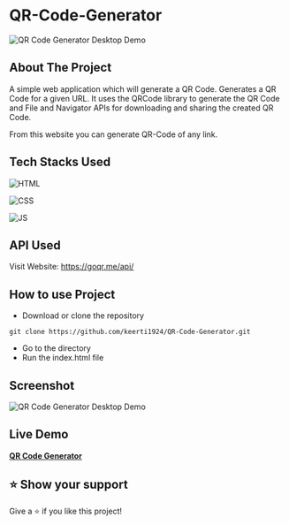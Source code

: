 

# QR-Code-Generator

![QR Code Generator Desktop Demo](preview.png)

## About The Project

A simple web application which will generate a QR Code. Generates a QR Code for a given URL. It uses the QRCode library to generate the QR Code and File and Navigator APIs for downloading and sharing the created QR Code.

From this website you can generate QR-Code of any link.

## Tech Stacks Used


![HTML](https://img.shields.io/badge/html5%20-%23E34F26.svg?&style=for-the-badge&logo=html5&logoColor=white)

![CSS](https://img.shields.io/badge/css3%20-%231572B6.svg?&style=for-the-badge&logo=css3&logoColor=white)

![JS](https://img.shields.io/badge/javascript%20-%23323330.svg?&style=for-the-badge&logo=javascript&logoColor=%23F7DF1E)

## API Used

Visit Website: https://goqr.me/api/

## How to use Project


- Download or clone the repository

```
git clone https://github.com/keerti1924/QR-Code-Generator.git
```

- Go to the directory
- Run the index.html file

## Screenshot

![QR Code Generator Desktop Demo](screenshot1.png)

## Live Demo

<a href="https://keerti1924.github.io/QR-Code-Generator/"><strong>QR Code Generator</strong></a>

## ⭐️ Show your support 

Give a ⭐️ if you like this project!
